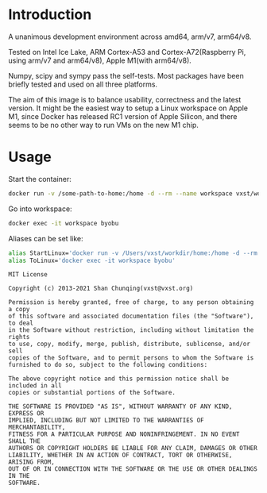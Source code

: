 # Introduction

A unanimous development environment across amd64, arm/v7, arm64/v8.

Tested on Intel Ice Lake, ARM Cortex-A53 and Cortex-A72(Raspberry Pi, using arm/v7 and arm64/v8), Apple M1(with arm64/v8).

Numpy, scipy and sympy pass the self-tests. Most packages have been briefly tested and used on all three platforms.

The aim of this image is to balance usability, correctness and the latest version. It might be the easiest way to
setup a Linux workspace on Apple M1, since Docker has released RC1 version of Apple Silicon, and there seems to be
no other way to run VMs on the new M1 chip.

# Usage

Start the container:

```bash
docker run -v /some-path-to-home:/home -d --rm --name workspace vxst/workspace
```

Go into workspace:

```bash
docker exec -it workspace byobu
```

Aliases can be set like:

```bash
alias StartLinux='docker run -v /Users/vxst/workdir/home:/home -d --rm --name workspace vxst/workspace'
alias ToLinux='docker exec -it workspace byobu'
```

```
MIT License

Copyright (c) 2013-2021 Shan Chunqing(vxst@vxst.org)

Permission is hereby granted, free of charge, to any person obtaining a copy
of this software and associated documentation files (the "Software"), to deal
in the Software without restriction, including without limitation the rights
to use, copy, modify, merge, publish, distribute, sublicense, and/or sell
copies of the Software, and to permit persons to whom the Software is
furnished to do so, subject to the following conditions:

The above copyright notice and this permission notice shall be included in all
copies or substantial portions of the Software.

THE SOFTWARE IS PROVIDED "AS IS", WITHOUT WARRANTY OF ANY KIND, EXPRESS OR
IMPLIED, INCLUDING BUT NOT LIMITED TO THE WARRANTIES OF MERCHANTABILITY,
FITNESS FOR A PARTICULAR PURPOSE AND NONINFRINGEMENT. IN NO EVENT SHALL THE
AUTHORS OR COPYRIGHT HOLDERS BE LIABLE FOR ANY CLAIM, DAMAGES OR OTHER
LIABILITY, WHETHER IN AN ACTION OF CONTRACT, TORT OR OTHERWISE, ARISING FROM,
OUT OF OR IN CONNECTION WITH THE SOFTWARE OR THE USE OR OTHER DEALINGS IN THE
SOFTWARE.
```
